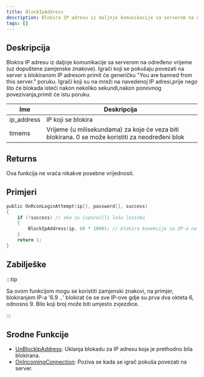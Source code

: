 ```yaml
---
title: BlockIpAddress
description: Blokira IP adresu iz daljnje komunikacije sa serverom na određeno vrijeme (uz dopuštene zamjenske znakove).
tags: []
---
```


## Deskripcija

Blokira IP adresu iz daljnje komunikacije sa serverom na određeno vrijeme (uz dopuštene zamjenske znakove). Igrači koji se pokušaju povezati na server s blokiranom IP adresom primit će generičku "You are banned from this server." poruku. Igrači koji su na mreži na navedenoj IP adresi,prije nego što će blokada isteći nakon nekoliko sekundi,nakon ponovnog povezivanja,primit će istu poruku.

| Ime        | Deskripcija                                                                                                |
| ---------- | ---------------------------------------------------------------------------------------------------------- |
| ip_address | IP koji se blokira                                                                                         |
| timems     | Vrijeme (u milisekundama) za koje će veza biti blokirana. 0 se može koristiti za neodređeni blok           |

## Returns

Ova funkcija ne vraća nikakve posebne vrijednosti.

## Primjeri

```c
public OnRconLoginAttempt(ip[], password[], success)
{
    if (!success) // ako su isporučili lošu lozinku
    {
        BlockIpAddress(ip, 60 * 1000); // blokira konekcije sa IP-a na jedan minut
    }
    return 1;
}
```

## Zabilješke

:::tip

Sa ovom funkcijom mogu se koristiti zamjenski znakovi, na primjer, blokiranjem IP-a '6.9 ._._' blokirat će se sve IP-ove gdje su prva dva okteta 6, odnosno 9. Bilo koji broj može biti umjesto zvjezdice.

:::

## Srodne Funkcije

- [UnBlockIpAddress](UnBlockIpAddress): Uklanja blokadu za IP adresu koja je prethodno bila blokirana.
- [OnIncomingConnection](../callbacks/OnIncomingConnection): Poziva se kada se igrač pokuša povezati na server.
